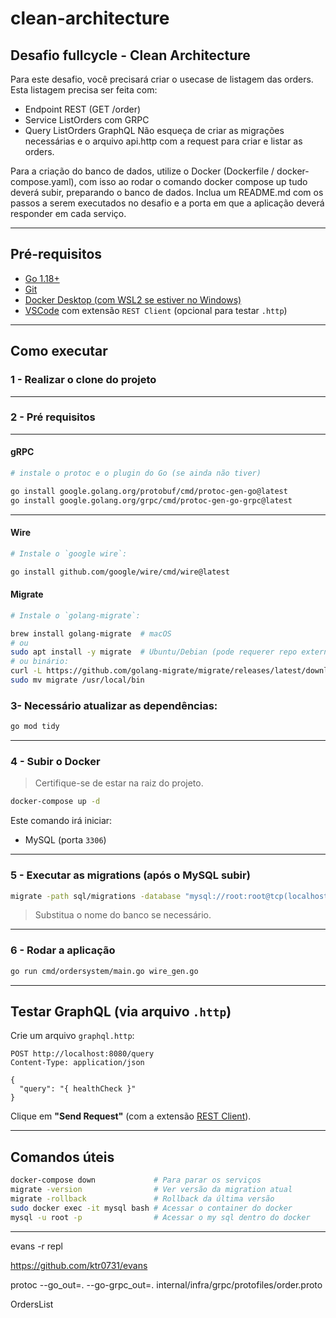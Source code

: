 # clean-architecture
## Desafio fullcycle - Clean Architecture

Para este desafio, você precisará criar o usecase de listagem das orders.
Esta listagem precisa ser feita com:
- Endpoint REST (GET /order)
- Service ListOrders com GRPC
- Query ListOrders GraphQL
Não esqueça de criar as migrações necessárias e o arquivo api.http com a request para criar e listar as orders.

Para a criação do banco de dados, utilize o Docker (Dockerfile / docker-compose.yaml), com isso ao rodar o comando docker compose up tudo deverá subir, preparando o banco de dados.
Inclua um README.md com os passos a serem executados no desafio e a porta em que a aplicação deverá responder em cada serviço.

---

## Pré-requisitos

- [Go 1.18+](https://go.dev/dl/)
- [Git](https://git-scm.com/)
- [Docker Desktop (com WSL2 se estiver no Windows)](https://www.docker.com/products/docker-desktop)
- [VSCode](https://code.visualstudio.com/) com extensão `REST Client` (opcional para testar `.http`)

---

## Como executar

### 1 - Realizar o clone do projeto
---

### 2 - Pré requisitos
---

#### gRPC 

```bash
# instale o protoc e o plugin do Go (se ainda não tiver)

go install google.golang.org/protobuf/cmd/protoc-gen-go@latest
go install google.golang.org/grpc/cmd/protoc-gen-go-grpc@latest
```
---

#### Wire
```bash
# Instale o `google wire`:

go install github.com/google/wire/cmd/wire@latest
```
#### Migrate 

```bash
# Instale o `golang-migrate`:

brew install golang-migrate  # macOS
# ou
sudo apt install -y migrate  # Ubuntu/Debian (pode requerer repo externo)
# ou binário:
curl -L https://github.com/golang-migrate/migrate/releases/latest/download/migrate.linux-amd64.tar.gz | tar xvz
sudo mv migrate /usr/local/bin
``` 

### 3- Necessário atualizar as dependências:
```bash
go mod tidy
```
---

### 4 - Subir o Docker

> Certifique-se de estar na raiz do projeto.

```bash
docker-compose up -d
```

Este comando irá iniciar:

- MySQL (porta `3306`)
---

### 5 - Executar as migrations (após o MySQL subir)

```bash
migrate -path sql/migrations -database "mysql://root:root@tcp(localhost:3306)/orders" up
```

> Substitua o nome do banco se necessário.

---

### 6 - Rodar a aplicação

```bash
go run cmd/ordersystem/main.go wire_gen.go
```

---

##  Testar GraphQL (via arquivo `.http`)

Crie um arquivo `graphql.http`:

```http
POST http://localhost:8080/query
Content-Type: application/json

{
  "query": "{ healthCheck }"
}
```

Clique em **"Send Request"** (com a extensão [REST Client](https://marketplace.visualstudio.com/items?itemName=humao.rest-client)).

---

## Comandos úteis

```bash
docker-compose down             # Para parar os serviços
migrate -version                # Ver versão da migration atual
migrate -rollback               # Rollback da última versão
sudo docker exec -it mysql bash # Acessar o container do docker
mysql -u root -p                # Acessar o my sql dentro do docker
```
---

evans -r repl

https://github.com/ktr0731/evans

protoc --go_out=. --go-grpc_out=. internal/infra/grpc/protofiles/order.proto

OrdersList